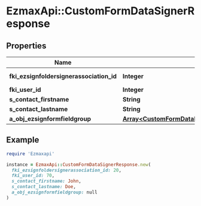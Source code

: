 # EzmaxApi::CustomFormDataSignerResponse

## Properties

| Name | Type | Description | Notes |
| ---- | ---- | ----------- | ----- |
| **fki_ezsignfoldersignerassociation_id** | **Integer** | The unique ID of the Ezsignfoldersignerassociation |  |
| **fki_user_id** | **Integer** | The unique ID of the User | [optional] |
| **s_contact_firstname** | **String** | The First name of the contact |  |
| **s_contact_lastname** | **String** | The Last name of the contact |  |
| **a_obj_ezsignformfieldgroup** | [**Array&lt;CustomFormDataEzsignformfieldgroupResponse&gt;**](CustomFormDataEzsignformfieldgroupResponse.md) |  |  |

## Example

```ruby
require 'Ezmaxapi'

instance = EzmaxApi::CustomFormDataSignerResponse.new(
  fki_ezsignfoldersignerassociation_id: 20,
  fki_user_id: 70,
  s_contact_firstname: John,
  s_contact_lastname: Doe,
  a_obj_ezsignformfieldgroup: null
)
```

